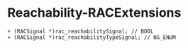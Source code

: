 Reachability-RACExtensions
==========================

```objc
+ (RACSignal *)rac_reachabilitySignal; // BOOL
+ (RACSignal *)rac_reachabilityTypeSignal; // NS_ENUM
```
